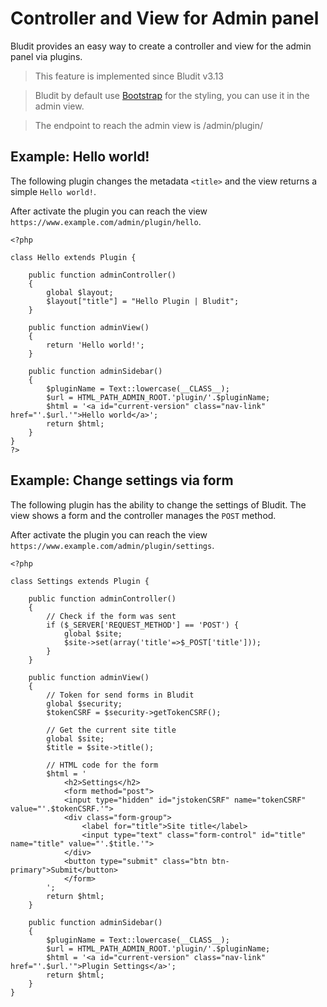 # Controller and View for Admin panel
<!-- position: 3 -->

Bludit provides an easy way to create a controller and view for the admin panel via plugins.

> This feature is implemented since Bludit v3.13

> Bludit by default use [Bootstrap](https://getbootstrap.com/) for the styling, you can use it in the admin view.

> The endpoint to reach the admin view is /admin/plugin/<plugin-name>

## Example: Hello world!
The following plugin changes the metadata `<title>` and the view returns a simple `Hello world!`.

After activate the plugin you can reach the view `https://www.example.com/admin/plugin/hello`.

```
<?php

class Hello extends Plugin {

	public function adminController()
	{
		global $layout;
		$layout["title"] = "Hello Plugin | Bludit";
	}

	public function adminView()
	{
		return 'Hello world!';
	}

	public function adminSidebar()
	{
		$pluginName = Text::lowercase(__CLASS__);
		$url = HTML_PATH_ADMIN_ROOT.'plugin/'.$pluginName;
		$html = '<a id="current-version" class="nav-link" href="'.$url.'">Hello world</a>';
		return $html;
	}
}
?>
```

## Example: Change settings via form
The following plugin has the ability to change the settings of Bludit. The view shows a form and the controller manages the `POST` method.

After activate the plugin you can reach the view `https://www.example.com/admin/plugin/settings`.

```
<?php

class Settings extends Plugin {

	public function adminController()
	{
		// Check if the form was sent
		if ($_SERVER['REQUEST_METHOD'] == 'POST') {
			global $site;
			$site->set(array('title'=>$_POST['title']));
		}
	}

	public function adminView()
	{
		// Token for send forms in Bludit
		global $security;
		$tokenCSRF = $security->getTokenCSRF();

		// Get the current site title
		global $site;
		$title = $site->title();

		// HTML code for the form
		$html = '
			<h2>Settings</h2>
			<form method="post">
			<input type="hidden" id="jstokenCSRF" name="tokenCSRF" value="'.$tokenCSRF.'">
			<div class="form-group">
				<label for="title">Site title</label>
				<input type="text" class="form-control" id="title" name="title" value="'.$title.'">
			</div>
			<button type="submit" class="btn btn-primary">Submit</button>
			</form>
		';
		return $html;
	}

	public function adminSidebar()
	{
		$pluginName = Text::lowercase(__CLASS__);
		$url = HTML_PATH_ADMIN_ROOT.'plugin/'.$pluginName;
		$html = '<a id="current-version" class="nav-link" href="'.$url.'">Plugin Settings</a>';
		return $html;
	}
}
```